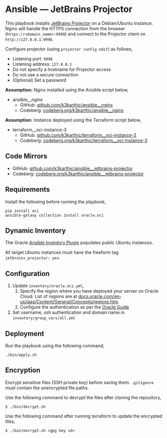 # Ansible — JetBrains Projector

This playbook installs [JetBrains Projector](https://lp.jetbrains.com/projector/) on a Debian/Ubuntu instance. Nginx will handle the HTTPS connection from the browser (`https://<domain_name>:9999`) and connect to the Projector client on `http://127.0.0.1:9998`.

Configure projector (using `projector config edit`) as follows,
* Listening port: `9998`
* Listening address: `127.0.0.1`
* Do not specify a hostname for Projector access
* Do not use a secure connection
* (Optional) Set a password

**Assumption:** Nginx installed using the Ansible script below,
* ansible__nginx
	* GitHub: [github.com/k3karthic/ansible__nginx](https://github.com/k3karthic/ansible__nginx)
	* Codeberg: [codeberg.org/k3karthic/ansible__nginx](https://codeberg.org/k3karthic/ansible__nginx)

**Assumption:** Instance deployed using the Terraform script below,
* terraform__oci-instance-3
	* GitHub: [github.com/k3karthic/terraform__oci-instance-3](https://github.com/k3karthic/terraform__oci-instance-3)
	* Codeberg: [codeberg.org/k3karthic/terraform__oci-instance-3](https://codeberg.org/k3karthic/terraform__oci-instance-3)

## Code Mirrors

* GitHub: [github.com/k3karthic/ansible__jetbrains-projector](https://github.com/k3karthic/ansible__jetbrains-projector/)
* Codeberg: [codeberg.org/k3karthic/ansible__jetbrains-projector](https://codeberg.org/k3karthic/ansible__jetbrains-projector)

## Requirements

Install the following before running the playbook,
```
pip install oci
ansible-galaxy collection install oracle.oci
```

## Dynamic Inventory

The Oracle [Ansible Inventory Plugin](https://docs.oracle.com/en-us/iaas/Content/API/SDKDocs/ansibleinventoryintro.htm) populates public Ubuntu instances.

All target Ubuntu instances must have the freeform tag `jetbrains_projector: yes`.

## Configuration

1. Update `inventory/oracle.oci.yml`,
    1. Specify the region where you have deployed your server on Oracle Cloud. List of regions are at [docs.oracle.com/en-us/iaas/Content/General/Concepts/regions.htm](https://docs.oracle.com/en-us/iaas/Content/General/Concepts/regions.htm).
    1. Configure the authentication as per the [Oracle Guide](https://docs.oracle.com/en-us/iaas/Content/API/Concepts/sdkconfig.htm#SDK_and_CLI_Configuration_File)
4. Set username, ssh authentication and domain name in `inventory/group_vars/all.yml`

## Deployment

Run the playbook using the following command,
```
./bin/apply.sh
```

## Encryption

Encrypt sensitive files (SSH private key) before saving them. `.gitignore` must contain the unencrypted file paths.

Use the following command to decrypt the files after cloning the repository,

```
$ ./bin/decrypt.sh
```

Use the following command after running terraform to update the encrypted files,

```
$ ./bin/encrypt.sh <gpg key id>
```
